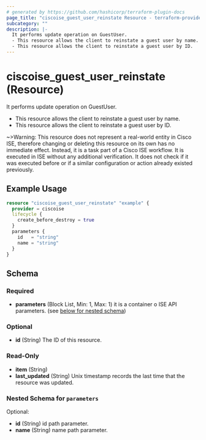 ```yaml
---
# generated by https://github.com/hashicorp/terraform-plugin-docs
page_title: "ciscoise_guest_user_reinstate Resource - terraform-provider-ciscoise"
subcategory: ""
description: |-
  It performs update operation on GuestUser.
  - This resource allows the client to reinstate a guest user by name.
  - This resource allows the client to reinstate a guest user by ID.
---
```


# ciscoise_guest_user_reinstate (Resource)

It performs update operation on GuestUser.
- This resource allows the client to reinstate a guest user by name.
- This resource allows the client to reinstate a guest user by ID.

~>Warning: This resource does not represent a real-world entity in Cisco ISE, therefore changing or deleting this resource on its own has no immediate effect. Instead, it is a task part of a Cisco ISE workflow. It is executed in ISE without any additional verification. It does not check if it was executed before or if a similar configuration or action already existed previously.

## Example Usage

```terraform
resource "ciscoise_guest_user_reinstate" "example" {
  provider = ciscoise
  lifecycle {
    create_before_destroy = true
  }
  parameters {
    id   = "string"
    name = "string"
  }
}
```

<!-- schema generated by tfplugindocs -->
## Schema

### Required

- **parameters** (Block List, Min: 1, Max: 1) it is a container o ISE API parameters. (see [below for nested schema](#nestedblock--parameters))

### Optional

- **id** (String) The ID of this resource.

### Read-Only

- **item** (String)
- **last_updated** (String) Unix timestamp records the last time that the resource was updated.

<a id="nestedblock--parameters"></a>
### Nested Schema for `parameters`

Optional:

- **id** (String) id path parameter.
- **name** (String) name path parameter.


